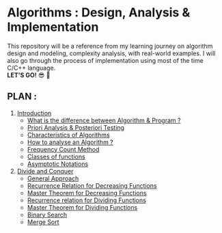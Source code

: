 # Algorithms : Design, Analysis &  Implementation
This repository will be a reference from my learning journey on algorithm design and modeling, complexity analysis, with real-world examples. I will also go through the process of implementation using most of the time C/C++ language.<br>
**LET'S GO!** :sunglasses: :muscle:

## PLAN :
1. [Introduction](https://github.com/fahdarhalai/Algorithms/tree/master/1-Introduction)
    - [What is the difference between Algorithm & Program ?](https://github.com/fahdarhalai/Algorithms/tree/master/1-Introduction#what-is-the-difference-between-algorithm--program-)
    - [Priori Analysis & Posteriori Testing](https://github.com/fahdarhalai/Algorithms/tree/master/1-Introduction#priori-analysis--posteriori-testing-)
    - [Characteristics of Algorithms](https://github.com/fahdarhalai/Algorithms/tree/master/1-Introduction#characteristics-of-algorithms-)
    - [How to analyse an Algorithm ?](https://github.com/fahdarhalai/Algorithms/tree/master/1-Introduction#how-to-analyse-an-algorithm-)
    - [Frequency Count Method](https://github.com/fahdarhalai/Algorithms/tree/master/1-Introduction#frequency-count-method-)
    - [Classes of functions](https://github.com/fahdarhalai/Algorithms/tree/master/1-Introduction#classes-of-functions-)
    - [Asymptotic Notations](https://github.com/fahdarhalai/Algorithms/tree/master/1-Introduction#classes-of-functions-)
2. [Divide and Conquer](https://github.com/fahdarhalai/Algorithms/tree/master/2-Divide%20and%20Conquer)
    - [General Approach](https://github.com/fahdarhalai/Algorithms/tree/master/2-Divide%20and%20Conquer#general-approach-)
    - [Recurrence Relation for Decreasing Functions](https://github.com/fahdarhalai/Algorithms/tree/master/2-Divide%20and%20Conquer#recurrence-relation-for-decreasing-functions-)
    - [Master Theorem for Decreasing Functions](https://github.com/fahdarhalai/Algorithms/tree/master/2-Divide%20and%20Conquer#master-theorem-for-decreasing-functions-)
    - [Recurrence relation for Dividing Functions](https://github.com/fahdarhalai/Algorithms/tree/master/2-Divide%20and%20Conquer#recurrence-relation-for-dividing-functions-)
    - [Master Theorem for Dividing Functions](https://github.com/fahdarhalai/Algorithms/tree/master/2-Divide%20and%20Conquer#master-theorem-for-dividing-functions-)
    - [Binary Search](https://github.com/fahdarhalai/Algorithms/blob/master/2-Divide%20and%20Conquer/README.md#binary-search-)
    - [Merge Sort](https://github.com/fahdarhalai/Algorithms/blob/master/2-Divide%20and%20Conquer/README.md#merge-sort-)

